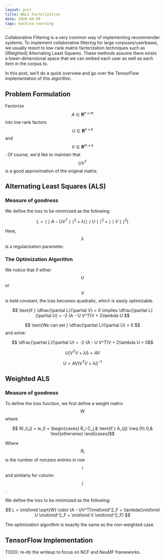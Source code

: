 ```yaml
---
layout: post
title: WALS Factorization
date: 2020-04-09
tags: machine-learning 
---
```


Collaborative Filtering is a very common way of implementing recommender systems. To implement collaborative filtering for large corpuses/userbases, we usually resort to low-rank matrix factorization techniques such as [Weighted] Alternating Least Squares. These methods assume there exists a lower-dimensional space that we can embed each user as well as each item in the corpus to.

In this post, we'll do a quick overview and go over the TensorFlow implementation of this algorithm.

## Problem Formulation

Factorize $$A \in \mathbf{R}^{n \times m}$$ into low rank factors $$U \in \mathbf{R}^{n \times k}$$ and $$V \in \mathbf{R}^{m \times k}$$. Of course, we'd like to maintain that $$UV^T$$ is a good approximation of the original matrix.

## Alternating Least Squares (ALS)

### Measure of goodness

We define the loss to be minimized as the following:

$$ L = \mid\mid A - UV^T\mid\mid^2 + \lambda(\mid\mid U \mid\mid^2 + \mid\mid V \mid\mid^2) $$

Here, $$\lambda$$ is a regularization parameter.

### The Optimization Algorithm

  We notice that if either $$U$$ or $$V$$ is held constant, the loss becomes quadratic, which is easily optimizable.

$$ \text{if } \dfrac{\partial L}{\partial V} = 0 \implies \dfrac{\partial L}{\partial U} = -2 (A - U V^T)V + 2\lambda U $$

$$ \text{We can set } \dfrac{\partial L}{\partial U} = 0 $$ and solve: 

$$ \dfrac{\partial L}{\partial U} = -2 (A - U V^T)V + 2\lambda U = 0$$

$$ U(V^T V + \lambda I) = AV $$

$$ U = AV(V^T V + \lambda I)^{-1} $$


## Weighted ALS

### Measure of goodness

To define the loss function, we first define a weight matrix $$W$$ where

$$ W_{i,j} = w_0 + 
\begin{cases}
R_i C_j,& \text{if } A_{ij} \neq 0\\
0,& \text{otherwise} \end{cases}$$

Where $$R_i$$ is the number of nonzero entries in row $$i$$ and similarly for column $$j$$.

We define the loss to be minimized as the following:

$$ L = \mid\mid \sqrt{W} \odot (A - UV^T)\mid\mid^2_F + \lambda(\mid\mid U \mid\mid^2_F + \mid\mid V \mid\mid^2_F) $$

The optimization algorithm is exactly the same as the non-weighted case.


## TensorFlow Implementation

TODO: re-do the writeup to focus on NCF and NeuMF frameworks.
